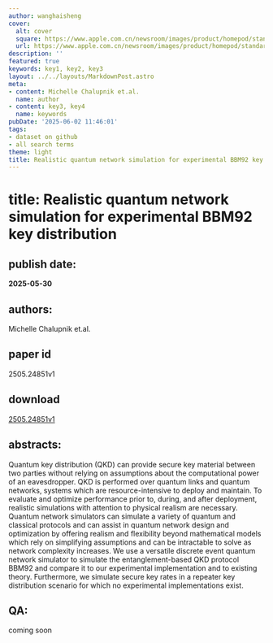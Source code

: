 ```yaml
---
author: wanghaisheng
cover:
  alt: cover
  square: https://www.apple.com.cn/newsroom/images/product/homepod/standard/Apple-HomePod-hero-230118_big.jpg.large_2x.jpg
  url: https://www.apple.com.cn/newsroom/images/product/homepod/standard/Apple-HomePod-hero-230118_big.jpg.large_2x.jpg
description: ''
featured: true
keywords: key1, key2, key3
layout: ../../layouts/MarkdownPost.astro
meta:
- content: Michelle Chalupnik et.al.
  name: author
- content: key3, key4
  name: keywords
pubDate: '2025-06-02 11:46:01'
tags:
- dataset on github
- all search terms
theme: light
title: Realistic quantum network simulation for experimental BBM92 key distribution
---
```


# title: Realistic quantum network simulation for experimental BBM92 key distribution 
## publish date: 
**2025-05-30** 
## authors: 
  Michelle Chalupnik et.al. 
## paper id
2505.24851v1
## download
[2505.24851v1](http://arxiv.org/abs/2505.24851v1)
## abstracts:
Quantum key distribution (QKD) can provide secure key material between two parties without relying on assumptions about the computational power of an eavesdropper. QKD is performed over quantum links and quantum networks, systems which are resource-intensive to deploy and maintain. To evaluate and optimize performance prior to, during, and after deployment, realistic simulations with attention to physical realism are necessary. Quantum network simulators can simulate a variety of quantum and classical protocols and can assist in quantum network design and optimization by offering realism and flexibility beyond mathematical models which rely on simplifying assumptions and can be intractable to solve as network complexity increases. We use a versatile discrete event quantum network simulator to simulate the entanglement-based QKD protocol BBM92 and compare it to our experimental implementation and to existing theory. Furthermore, we simulate secure key rates in a repeater key distribution scenario for which no experimental implementations exist.
## QA:
coming soon

